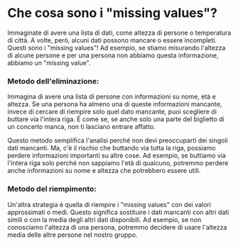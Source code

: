 # Che cosa sono i "missing values"?

Immaginate di avere una lista di dati, come altezza di persone o temperatura di città. A volte, però, alcuni dati possono mancare o essere incompleti. Questi sono i "missing values"! Ad esempio, se stiamo misurando l'altezza di alcune persone e per una persona non abbiamo questa informazione, abbiamo un "missing value".

### Metodo dell'eliminazione:

Immagina di avere una lista di persone con informazioni su nome, età e altezza. Se una persona ha almeno una di queste informazioni mancante, invece di cercare di riempire solo quel dato mancante, puoi scegliere di buttare via l'intera riga. È come se, se anche solo una parte del biglietto di un concerto manca, non ti lasciano entrare affatto.

Questo metodo semplifica l'analisi perché non devi preoccuparti dei singoli dati mancanti. Ma, c'è il rischio che buttando via tutta la riga, possiamo perdere informazioni importanti su altre cose. Ad esempio, se buttiamo via l'intera riga solo perché non sappiamo l'età di qualcuno, potremmo perdere anche informazioni su nome e altezza che potrebbero essere utili.

### Metodo del riempimento:

Un'altra strategia è quella di riempire i "missing values" con dei valori approssimati o medi. Questo significa sostituire i dati mancanti con altri dati simili o con la media degli altri dati disponibili. Ad esempio, se non conosciamo l'altezza di una persona, potremmo decidere di usare l'altezza media delle altre persone nel nostro gruppo.

